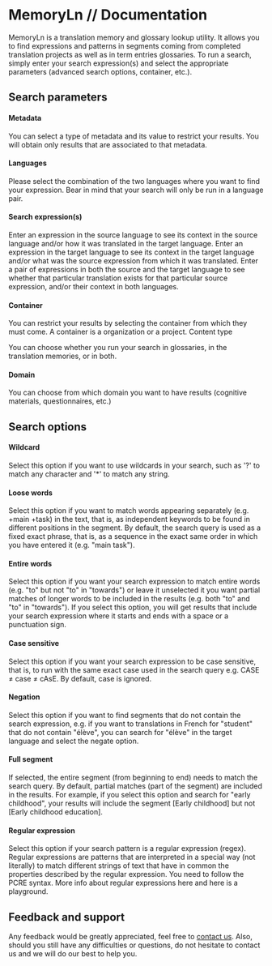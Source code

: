 

# MemoryLn // Documentation

MemoryLn is a translation memory and glossary lookup utility. It allows you to find expressions and patterns in segments coming from completed translation projects as well as in term entries glossaries. To run a search, simply enter your search expression(s) and select the appropriate parameters (advanced search options, container, etc.).

## Search parameters

#### Metadata

You can select a type of metadata and its value to restrict your results. You will obtain only results that are associated to that metadata.

#### Languages

Please select the combination of the two languages where you want to find your expression. Bear in mind that your search will only be run in a language pair.

#### Search expression(s)

Enter an expression in the source language to see its context in the source language and/or how it was translated in the target language. Enter an expression in the target language to see its context in the target language and/or what was the source expression from which it was translated. Enter a pair of expressions in both the source and the target language to see whether that particular translation exists for that particular source expression, and/or their context in both languages.

#### Container

You can restrict your results by selecting the container from which they must come. A container is a organization or a project.
Content type

You can choose whether you run your search in glossaries, in the translation memories, or in both.

#### Domain

You can choose from which domain you want to have results (cognitive materials, questionnaires, etc.)

## Search options

#### Wildcard

Select this option if you want to use wildcards in your search, such as '?' to match any character and '*' to match any string.

#### Loose words

Select this option if you want to match words appearing separately (e.g. +main +task) in the text, that is, as independent keywords to be found in different positions in the segment. By default, the search query is used as a fixed exact phrase, that is, as a sequence in the exact same order in which you have entered it (e.g. "main task").

#### Entire words

Select this option if you want your search expression to match entire words (e.g. "to" but not "to" in "towards") or leave it unselected it you want partial matches of longer words to be included in the results (e.g. both "to" and "to" in "towards"). If you select this option, you will get results that include your search expression where it starts and ends with a space or a punctuation sign.

#### Case sensitive

Select this option if you want your search expression to be case sensitive, that is, to run with the same exact case used in the search query e.g. CASE ≠ case ≠ cAsE. By default, case is ignored.

#### Negation

Select this option if you want to find segments that do not contain the search expression, e.g. if you want to translations in French for "student" that do not contain "élève", you can search for "élève" in the target language and select the negate option.

#### Full segment

If selected, the entire segment (from beginning to end) needs to match the search query. By default, partial matches (part of the segment) are included in the results. For example, if you select this option and search for "early childhood", your results will include the segment [Early childhood] but not [Early childhood education].

#### Regular expression

Select this option if your search pattern is a regular expression (regex). Regular expressions are patterns that are interpreted in a special way (not literally) to match different strings of text that have in common the properties described by the regular expression. You need to follow the PCRE syntax. More info about regular expressions here and here is a playground.

## Feedback and support

Any feedback would be greatly appreciated, feel free to [contact us](mailto:manuel.souto@capstan.be). Also, should you still have any difficulties or questions, do not hesitate to contact us and we will do our best to help you.

